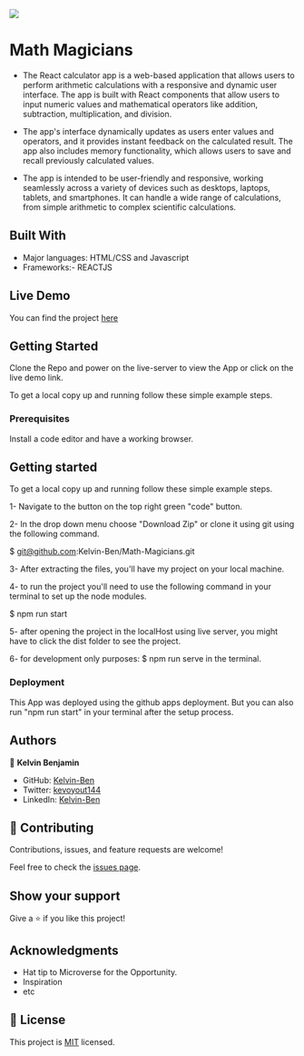 ![](https://img.shields.io/badge/Microverse-blueviolet)

# Math Magicians

- The React calculator app is a web-based application that allows users to perform arithmetic calculations with a responsive and dynamic user interface. The app is built with React components that allow users to input numeric values and mathematical operators like addition, subtraction, multiplication, and division.

- The app's interface dynamically updates as users enter values and operators, and it provides instant feedback on the calculated result. The app also includes memory functionality, which allows users to save and recall previously calculated values.

- The app is intended to be user-friendly and responsive, working seamlessly across a variety of devices such as desktops, laptops, tablets, and smartphones. It can handle a wide range of calculations, from simple arithmetic to complex scientific calculations.

## Built With

- Major languages: HTML/CSS and Javascript
- Frameworks:- REACTJS

## Live Demo 

You can find the project [here](https://reactcalcalculatorapp.netlify.app/)


## Getting Started

Clone the Repo and power on the live-server to view the App or click on the live demo link.

To get a local copy up and running follow these simple example steps.

### Prerequisites

Install a code editor and have a working browser.

## Getting started

To get a local copy up and running follow these simple example steps.

1- Navigate to the button on the top right green "code" button.

2- In the drop down menu choose "Download Zip" or clone it using git using the following command.

$ git@github.com:Kelvin-Ben/Math-Magicians.git

3- After extracting the files, you'll have my project on your local machine.

4- to run the project you'll need to use the following command in your terminal to set up the node modules.

$ npm run start

5- after opening the project in the localHost using live server, you might have to click the dist folder to see the project.

6- for development only purposes: $ npm run serve in the terminal.


### Deployment

This App was deployed using the github apps deployment. But you can also run "npm run start" in your terminal after the setup process.

## Authors

👤 **Kelvin Benjamin**

- GitHub: [Kelvin-Ben](https://github.com/Kelvin-Ben)
- Twitter: [kevoyout144](https://twitter.com/kevoyout144)
- LinkedIn: [Kelvin-Ben](https://www.linkedin.com/in/kelvin-ben-323043173/)


## 🤝 Contributing

Contributions, issues, and feature requests are welcome!

Feel free to check the [issues page](../../issues/).

## Show your support

Give a ⭐️ if you like this project!

## Acknowledgments

- Hat tip to Microverse for the Opportunity.
- Inspiration
- etc

## 📝 License

This project is [MIT](./LICENSE) licensed.
